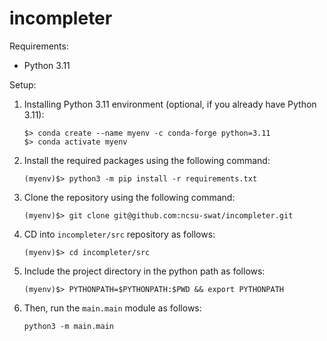 [TNAME]:incompleter

# incompleter

Requirements:
* Python 3.11

Setup:

1. Installing Python 3.11 environment (optional, if you already have Python 3.11):
   
    ```
    $> conda create --name myenv -c conda-forge python=3.11
    $> conda activate myenv
    ```

2. Install the required packages using the following command:
   ```
   (myenv)$> python3 -m pip install -r requirements.txt
   ```

3. Clone the repository using the following command:
   ```
   (myenv)$> git clone git@github.com:ncsu-swat/incompleter.git
   ```

4. CD into `incompleter/src` repository as follows:
   ```
   (myenv)$> cd incompleter/src
   ```

6. Include the project directory in the python path as follows:
   ```
   (myenv)$> PYTHONPATH=$PYTHONPATH:$PWD && export PYTHONPATH
   ```

7. Then, run the `main.main` module as follows:
    ```
    python3 -m main.main
    ```

<!--
```
$> bash create_env.sh
$> source env/bin/activate
```
-->
